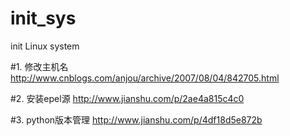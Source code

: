 # init_sys
init Linux system

#1. 修改主机名
http://www.cnblogs.com/anjou/archive/2007/08/04/842705.html

#2. 安装epel源
http://www.jianshu.com/p/2ae4a815c4c0

#3. python版本管理
http://www.jianshu.com/p/4df18d5e872b
